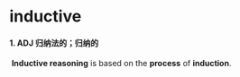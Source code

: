 # inductive

#### 1. ADJ 归纳法的；归纳的

​	**Inductive reasoning** is based on the **process** of **induction**.